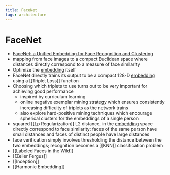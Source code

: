 ```yaml
---
title: FaceNet
tags: architecture
---
```


# FaceNet
- [FaceNet: a Unified Embedding for Face Recognition and Clustering](https://arxiv.org/abs/1503.03832)
- mapping from face images to a compact Euclidean space where distances directly correspond to a measure of face similarity
- Optimize the [embedding](Embedding.md) itself
- FaceNet directly trains its output to be a compact 128-D [embedding](Embedding.md) using a [[Triplet Loss]] function
- Choosing which triplets to use turns out to be very important for achieving good performance
	- inspired by curriculum learning
	- online negative exemplar mining strategy which ensures consistently increasing difficulty of triplets as the network trains
	- also explore hard-positive mining techniques which encourage spherical clusters for the embeddings of a single person
- squared [[Lp Regularization]] L2 distance,  in the [embedding](Embedding.md) space directly correspond to face similarity: faces of the same person have small distances and faces of distinct people have large distances
- face verification simply involves thresholding the distance between the two embeddings; recognition becomes a [[KNN]] classification problem
- [[Labeled Faces in the Wild]] 
- [[Zeiler Fergus]]
- [[Inception]]
- [[Harmonic Embedding]]




























